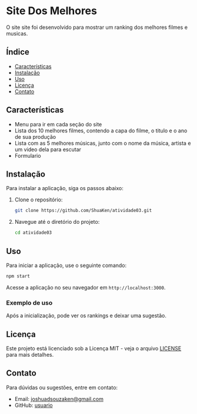 # Site Dos Melhores

O site site foi desenvolvido para mostrar um ranking dos melhores filmes e musicas.

## Índice

- [Características](#características)
- [Instalação](#instalação)
- [Uso](#uso)
- [Licença](#licença)
- [Contato](#contato)

## Características

- Menu para ir em cada seção do site
- Lista dos 10 melhores filmes, contendo a capa do filme, o titulo e o ano de sua produção
- Lista com as 5 melhores músicas, junto com o nome da música, artista e um video dela para escutar
- Formulario

## Instalação

Para instalar a aplicação, siga os passos abaixo:

1. Clone o repositório:
   ```bash
   git clone https://github.com/ShuaKen/atividade03.git
   ```
2. Navegue até o diretório do projeto:
   ```bash
   cd atividade03
   ```

## Uso

Para iniciar a aplicação, use o seguinte comando:

```bash
npm start
```

Acesse a aplicação no seu navegador em `http://localhost:3000`.

### Exemplo de uso

Após a inicialização, pode ver os rankings e deixar uma sugestão.

## Licença

Este projeto está licenciado sob a Licença MIT - veja o arquivo [LICENSE](LICENSE) para mais detalhes.

## Contato

Para dúvidas ou sugestões, entre em contato:

- Email: joshuadsouzaken@gmail.com
- GitHub: [usuario](https://github.com/ShuaKen)
